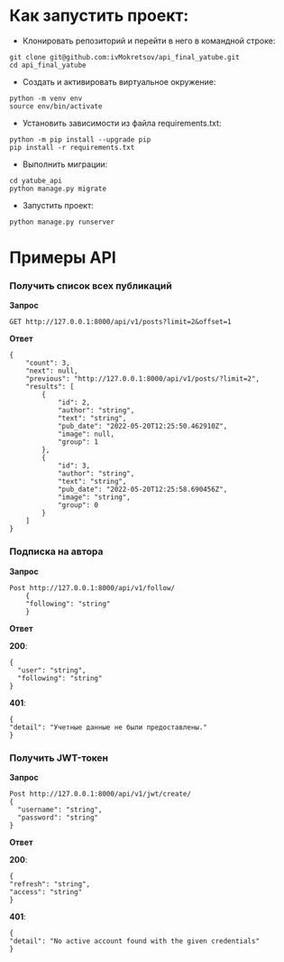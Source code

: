 # Как запустить проект:

-   Клонировать репозиторий и перейти в него в командной строке:

```
git clone git@github.com:ivMokretsov/api_final_yatube.git
cd api_final_yatube
```

-   Создать и активировать виртуальное окружение:

```
python -m venv env
source env/bin/activate
```

-   Установить зависимости из файла requirements.txt:
```
python -m pip install --upgrade pip
pip install -r requirements.txt
```

-   Выполнить миграции:

```
cd yatube_api
python manage.py migrate
```

-   Запустить проект:

```
python manage.py runserver
```
# Примеры API
### Получить список всех публикаций
**Запрос**

    GET http://127.0.0.1:8000/api/v1/posts?limit=2&offset=1
**Ответ**

    {
        "count": 3,
        "next": null,
        "previous": "http://127.0.0.1:8000/api/v1/posts/?limit=2",
        "results": [
            {
                "id": 2,
                "author": "string",
                "text": "string",
                "pub_date": "2022-05-20T12:25:50.462910Z",
                "image": null,
                "group": 1
            },
            {
                "id": 3,
                "author": "string",
                "text": "string",
                "pub_date": "2022-05-20T12:25:58.690456Z",
                "image": "string",
                "group": 0
            }
        ]
    }

### Подписка на автора
**Запрос**

    Post http://127.0.0.1:8000/api/v1/follow/
	    {
	    "following": "string"
	    }

**Ответ**

**200**:

    {
      "user": "string",
      "following": "string"
    }
**401**:
 

    {
    "detail": "Учетные данные не были предоставлены."
    }
### Получить JWT-токен
**Запрос**

    Post http://127.0.0.1:8000/api/v1/jwt/create/
    {
      "username": "string",
      "password": "string"
    }

**Ответ**

**200**:

    {
    "refresh": "string",
    "access": "string"
    }

**401**:
 
    {
    "detail": "No active account found with the given credentials"
    }
